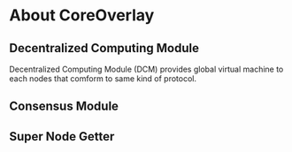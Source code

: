 # About CoreOverlay



## Decentralized Computing Module

Decentralized Computing Module (DCM) provides global virtual machine to each nodes that comform to same kind of protocol.


## Consensus Module


## Super Node Getter
